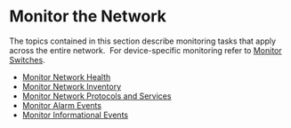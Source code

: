 # Monitor the Network

The topics contained in this section describe monitoring tasks that
apply across the entire network.  For device-specific monitoring refer
to [Monitor Switches](Monitor_Switches).

-   [Monitor Network Health](Monitor_Network_Health)
-   [Monitor Network Inventory](Monitor_Network_Inventory)
-   [Monitor Network Protocols and
    Services](Monitor_Network_Protocols_and_Services)
-   [Monitor Alarm Events](Monitor_Alarm_Events)
-   [Monitor Informational Events](Monitor_Informational_Events)

 
